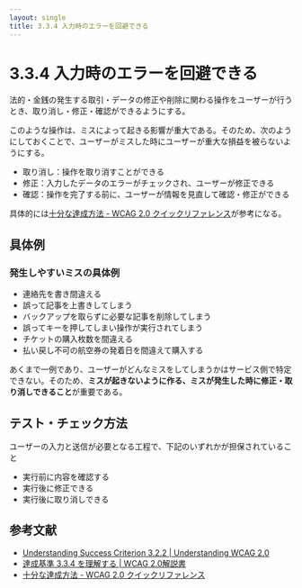 ```yaml
---
layout: single
title: 3.3.4 入力時のエラーを回避できる
---
```


# 3.3.4 入力時のエラーを回避できる

法的・金銭の発生する取引・データの修正や削除に関わる操作をユーザーが行うとき、取り消し・修正・確認ができるようにする。

このような操作は、ミスによって起きる影響が重大である。そのため、次のようにしておくことで、ユーザーがミスした時にユーザーが重大な損益を被らないようにする。

- 取り消し：操作を取り消すことができる
- 修正：入力したデータのエラーがチェックされ、ユーザーが修正できる
- 確認：操作を完了する前に、ユーザーが情報を見直して確認・修正ができる

具体的には[十分な達成方法 - WCAG 2.0 クイックリファレンス](https://waic.jp/docs/WCAG20/quickref/?showtechniques=334#qr-minimize-error-reversible)が参考になる。

## 具体例

### 発生しやすいミスの具体例

- 連絡先を書き間違える
- 誤って記事を上書きしてしまう
- バックアップを取らずに必要な記事を削除してしまう
- 誤ってキーを押してしまい操作が実行されてしまう
- チケットの購入枚数を間違える
- 払い戻し不可の航空券の発着日を間違えて購入する

あくまで一例であり、ユーザーがどんなミスをしてしまうかはサービス側で特定できない。そのため、**ミスが起きないように作る、ミスが発生した時に修正・取り消しできること**が重要である。

## テスト・チェック方法

ユーザーの入力と送信が必要となる工程で、下記のいずれかが担保されていること

- 実行前に内容を確認する
- 実行後に修正できる
- 実行後に取り消しできる

## 参考文献

- [Understanding Success Criterion 3.2.2 | Understanding WCAG 2.0](https://www.w3.org/TR/UNDERSTANDING-WCAG20/consistent-behavior-unpredictable-change.html)
- [達成基準 3.3.4 を理解する | WCAG 2.0解説書](https://waic.jp/docs/UNDERSTANDING-WCAG20/minimize-error-reversible.html)
- [十分な達成方法 - WCAG 2.0 クイックリファレンス](https://waic.jp/docs/WCAG20/quickref/?showtechniques=334#qr-minimize-error-reversible)
